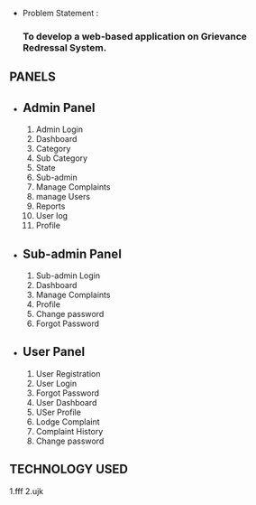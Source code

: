 - Problem Statement :
  ### To develop a web-based application on Grievance Redressal System.
  
PANELS 
-
- Admin Panel
  --
  1. Admin Login                       
  2. Dashboard
  3. Category
  4. Sub Category
  5. State
  6. Sub-admin
  7. Manage Complaints
  8. manage Users
  9. Reports
  10. User log
  11. Profile
      
- Sub-admin Panel
  --
  1. Sub-admin Login
  2. Dashboard
  3. Manage Complaints
  4. Profile
  5. Change password
  6. Forgot Password
  
- User Panel
  --
  1. User Registration
  2. User Login
  3. Forgot Password
  4. User Dashboard
  5. USer Profile
  6. Lodge Complaint
  7. Complaint History
  8. Change password

TECHNOLOGY USED
-
1.fff
2.ujk






